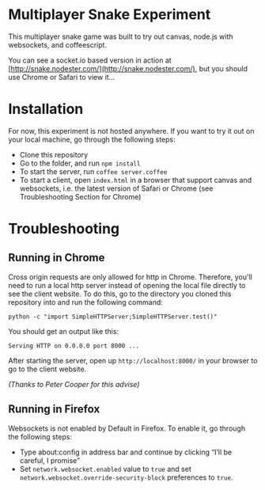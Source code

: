 # Multiplayer Snake Experiment

This multiplayer snake game was built to try out canvas, node.js with websockets, and coffeescript.

You can see a socket.io based version in action at [http://snake.nodester.com/](http://snake.nodester.com/), but you should use Chrome or Safari to view it...

# Installation

For now, this experiment is not hosted anywhere. If you want to try it out on your local machine, go through the following steps:

* Clone this repository
* Go to the folder, and run `npm install`
* To start the server, run `coffee server.coffee`
* To start a client, open `index.html` in a browser that support canvas and websockets, i.e. the latest version of Safari or Chrome (see Troubleshooting Section for Chrome)

# Troubleshooting

## Running in Chrome

Cross origin requests are only allowed for http in Chrome. Therefore, you'll need to run a local http server instead of opening the local file directly to see the client website. To do this, go to the directory you cloned this repository into and run the following command:

	python -c "import SimpleHTTPServer;SimpleHTTPServer.test()"
	
You should get an output like this:

	Serving HTTP on 0.0.0.0 port 8000 ...
	
After starting the server, open up `http://localhost:8000/` in your browser to go to the client website.

*(Thanks to Peter Cooper for this advise)*

## Running in Firefox

Websockets is not enabled by Default in Firefox. To enable it, go through the following steps:

* Type about:config in address bar and continue by clicking “I’ll be careful, I promise”
* Set `network.websocket.enabled`  value to `true` and set `network.websocket.override-security-block` preferences to `true`.
